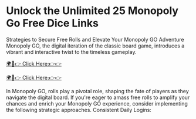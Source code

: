 # Unlock the Unlimited 25 Monopoly Go Free Dice Links

Strategies to Secure Free Rolls and Elevate Your Monopoly GO Adventure Monopoly GO, the digital iteration of the classic board game, introduces a vibrant and interactive twist to the timeless gameplay.

[🌍📱👉 Click Here:👉👉
](https://appbitly.com/Monopoly-Go-Dice)

[🌍📱👉 Click Here:👉👉
](https://appbitly.com/Monopoly-Go-Dice)

In Monopoly GO, rolls play a pivotal role, shaping the fate of players as they navigate the digital board. If you're eager to amass free rolls to amplify your chances and enrich your Monopoly GO experience, consider implementing the following strategic approaches. Consistent Daily Logins:

